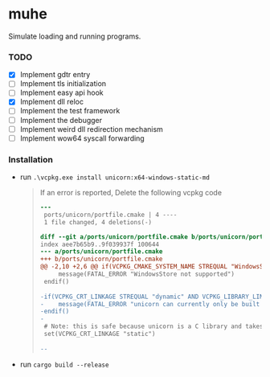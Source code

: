# muhe
Simulate loading and running programs.

### TODO

- [x] Implement gdtr entry
- [ ] Implement tls initialization
- [ ] Implement easy api hook
- [x] Implement dll reloc
- [ ] Implement the test framework
- [ ] Implement the debugger
- [ ] Implement weird dll redirection mechanism
- [ ] Implement wow64 syscall forwarding

### Installation

- run `.\vcpkg.exe install unicorn:x64-windows-static-md`

  > If an error is reported, Delete the following vcpkg code
  >
  > ```diff
  > ---
  >  ports/unicorn/portfile.cmake | 4 ----
  >  1 file changed, 4 deletions(-)
  > 
  > diff --git a/ports/unicorn/portfile.cmake b/ports/unicorn/portfile.cmake
  > index aee7b65b9..9f039937f 100644
  > --- a/ports/unicorn/portfile.cmake
  > +++ b/ports/unicorn/portfile.cmake
  > @@ -2,10 +2,6 @@ if(VCPKG_CMAKE_SYSTEM_NAME STREQUAL "WindowsStore")
  >      message(FATAL_ERROR "WindowsStore not supported")
  >  endif()
  >  
  > -if(VCPKG_CRT_LINKAGE STREQUAL "dynamic" AND VCPKG_LIBRARY_LINKAGE STREQUAL "static")
  > -    message(FATAL_ERROR "unicorn can currently only be built with /MT or /MTd (static CRT linkage)")
  > -endif()
  > -
  >  # Note: this is safe because unicorn is a C library and takes steps to avoid memory allocate/free across the DLL boundary.
  >  set(VCPKG_CRT_LINKAGE "static")
  >  
  > -- 
  > ```

- run `cargo build --release`